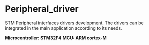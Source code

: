 # Peripheral_driver
 STM Peripheral interfaces drivers development. The drivers can be integrated in the main application according to its needs.
 
 **Microcontroller: STM32F4**
 **MCU: ARM cortex-M**
